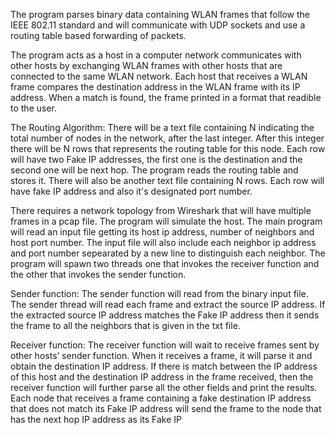 The program parses binary data containing WLAN frames that follow the IEEE 802.11 standard and will communicate with UDP sockets and use a routing table based forwarding of packets.

The program acts as a host in a computer network communicates with other hosts by exchanging WLAN frames with other hosts that are connected to the same WLAN network. Each host that receives a WLAN frame compares the destination address in the WLAN frame with its IP address. When a match is found, the frame printed in a format that readible to the user.

The Routing Algorithm: There will be a text file containing N indicating the total number of nodes in the network, after the last integer. After this integer there will be N rows that represents the routing table for this node. Each row will have two Fake IP addresses, the first one is the destination and the second one will be next hop. The program reads the routing table and stores it. There will also be another text file containing N rows. Each row will have fake IP address and also it's designated port number. 

There requires a network topology from Wireshark that will have multiple frames in a pcap file. The program will simulate the host. The main program will read an input file getting its host ip address, number of neighbors and host port number. The input file will also include each neighbor ip address and port number sepearated by a new line to distinguish each neighbor. The program will spawn two threads one that invokes the receiver function and the other that invokes the sender function.

Sender function: The sender function will read from the binary input file. The sender thread will read each frame and extract the source IP address. If the extracted source IP address matches the Fake IP address then it sends the frame to all the neighbors that is given in the txt file.

Receiver function: The receiver function will wait to receive frames sent by other hosts’ sender function. When it receives a frame, it will parse it and obtain the destination IP address. If there is match between the IP address of this host and the destination IP address in the frame received, then the receiver function will further parse all the other fields and print the results. Each node that receives a frame containing a fake destination IP address that does not match its Fake IP address will send the frame to the node that has the next hop IP address as its Fake IP
